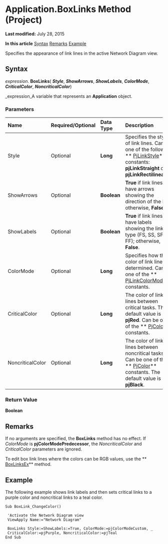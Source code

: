 
# Application.BoxLinks Method (Project)

 **Last modified:** July 28, 2015

 **In this article**
 [Syntax](#sectionSection0)
 [Remarks](#sectionSection1)
 [Example](#sectionSection2)


Specifies the appearance of link lines in the active Network Diagram view.


## Syntax
<a name="sectionSection0"> </a>

 _expression_. **BoxLinks**( **_Style_**,  **_ShowArrows_**,  **_ShowLabels_**,  **_ColorMode_**,  **_CriticalColor_**,  **_NoncriticalColor_**)

 _expression_A variable that represents an  **Application** object.


### Parameters



|**Name**|**Required/Optional**|**Data Type**|**Description**|
|:-----|:-----|:-----|:-----|
|Style|Optional| **Long**|Specifies the style of link lines. Can be one of the following  ** [PjLinkStyle](af857137-eebc-a8cf-64b9-caee1becd231.md)** constants: **pjLinkStraight** or **pjLinkRectilinear**.|
|ShowArrows|Optional| **Boolean**| **True** if link lines have arrows showing the direction of the link; otherwise, **False**.|
|ShowLabels|Optional| **Boolean**| **True** if link lines have labels showing the link type (FS, SS, SF, or FF); otherwise, **False**.|
|ColorMode|Optional| **Long**|Specifies how the color of link lines is determined. Can be one of the  ** [PjLinkColorMode](a280af4f-a540-cb5b-f4c8-1910c9f1b4bd.md)** constants.|
|CriticalColor|Optional| **Long**|The color of link lines between critical tasks. The default value is  **pjRed**. Can be one of the  ** [PjColor](46108cf5-1e35-9774-b424-6c84223d9aac.md)** constants.|
|NoncriticalColor|Optional| **Long**| The color of link lines between noncritical tasks. Can be one of the ** [PjColor](46108cf5-1e35-9774-b424-6c84223d9aac.md)** constants. The default value is **pjBlack**.|

### Return Value

 **Boolean**


## Remarks
<a name="sectionSection1"> </a>

If no arguments are specified, the  **BoxLinks** method has no effect. If _ColorMode_ is **pjColorModePredecessor**, the  _NoncriticalColor_ and _CriticalColor_ parameters are ignored.

To edit box link lines where the colors can be RGB values, use the  ** [BoxLinksEx](f6292e01-3f4a-3b83-e86c-2316c83b2509.md)** method.


## Example
<a name="sectionSection2"> </a>

The following example shows link labels and then sets critical links to a purple color and noncritical links to a teal color.


```
Sub BoxLink_ChangeColor() 
 
 'Activate the Network Diagram view 
 ViewApply Name:="Network Diagram" 
 
 BoxLinks Style:=ShowLabels:=True, ColorMode:=pjColorModeCustom, _ 
 CriticalColor:=pjPurple, NoncriticalColor:=pjTeal 
End Sub
```

